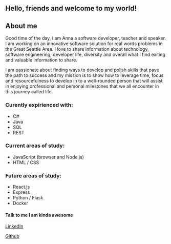 ## Hello, friends and welcome to my world!

## About me

Good time of the day, I am Anna a software developer, teacher and speaker. I am working on an innovative software solution for real words problems in the Great Seattle Area. I love to share information about technology, software engineering, developer life,  diversity and overall what I find exiting and valuable information to share.

I am passionate about finding ways to develop and polish skills that pave the path to success and my mission is to show how to leverage time, focus and resourcefulness to develop in to a well-rounded person that will assist in enjoying professional and personal milestones that we all encounter in this journey called life.

### Curently expirienced with:
- C#
- Java
- SQL
- REST

### Current areas of study:
- JavaScript (browser and Node.js)
- HTML / CSS

### Future areas of study:
- React.js
- Express
- Python / Flask
- Docker



#### Talk to me I am kinda awesome
[LinkedIn](https://www.linkedin.com/in/annaarsentieva/)

[Github](https://github.com/arsentieva)


